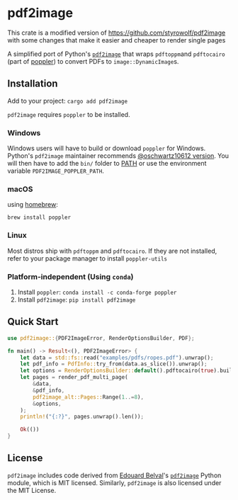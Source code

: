 # pdf2image

This crate is a modified version of https://github.com/styrowolf/pdf2image with some changes that make it easier and cheaper to render single pages

A simplified port of Python's [`pdf2image`](https://github.com/Belval/pdf2image/) that wraps `pdftoppm`and `pdftocairo` (part of [poppler](https://poppler.freedesktop.org/)) to convert PDFs to `image::DynamicImage`s.

## Installation

Add to your project: `cargo add pdf2image`

`pdf2image` requires `poppler` to be installed.

### Windows

Windows users will have to build or download `poppler` for Windows. Python's `pdf2image` maintainer recommends [@oschwartz10612 version](https://github.com/oschwartz10612/poppler-windows/releases/). You will then have to add the `bin/` folder to [PATH](https://www.architectryan.com/2018/03/17/add-to-the-path-on-windows-10/) or use the environment variable `PDF2IMAGE_POPPLER_PATH`.

### macOS

using [homebrew](https://brew.sh):

`brew install poppler`

### Linux

Most distros ship with `pdftoppm` and `pdftocairo`. If they are not installed, refer to your package manager to install `poppler-utils`

### Platform-independent (Using `conda`)

1. Install `poppler`: `conda install -c conda-forge poppler`
2. Install `pdf2image`: `pip install pdf2image`

## Quick Start

```rust
use pdf2image::{PDF2ImageError, RenderOptionsBuilder, PDF};

fn main() -> Result<(), PDF2ImageError> {
    let data = std::fs::read("examples/pdfs/ropes.pdf").unwrap();
    let pdf_info = PdfInfo::try_from(data.as_slice()).unwrap();
    let options = RenderOptionsBuilder::default().pdftocairo(true).build()?;
    let pages = render_pdf_multi_page(
        &data,
        &pdf_info,
        pdf2image_alt::Pages::Range(1..=8),
        &options,
    );
    println!("{:?}", pages.unwrap().len());

    Ok(())
}
```

## License

`pdf2image` includes code derived from [Edouard Belval](https://github.com/Belval/)'s [`pdf2image`](https://github.com/Belval/pdf2image) Python module, which is MIT licensed. Similarly, `pdf2image` is also licensed under the MIT License.